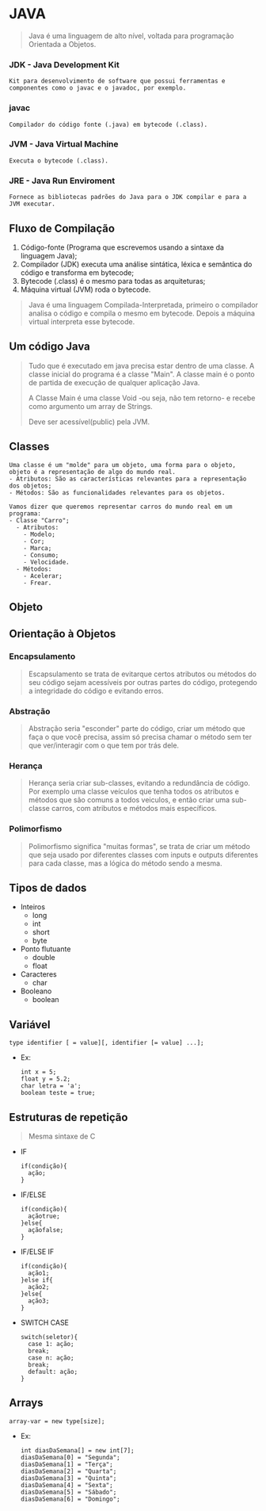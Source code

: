 # JAVA
> Java é uma linguagem de alto nível, voltada para programação Orientada a Objetos.

### JDK - Java Development Kit
    Kit para desenvolvimento de software que possui ferramentas e componentes como o javac e o javadoc, por exemplo.

### javac
    Compilador do código fonte (.java) em bytecode (.class).

### JVM - Java Virtual Machine
    Executa o bytecode (.class).

### JRE - Java Run Enviroment
    Fornece as bibliotecas padrões do Java para o JDK compilar e para a JVM executar.

## Fluxo de Compilação
1. Código-fonte (Programa que escrevemos usando a sintaxe da linguagem Java);
2. Compilador (JDK) executa uma análise sintática, léxica e semântica do código e transforma em bytecode;
3. Bytecode (.class) é o mesmo para todas as arquiteturas;
4. Máquina virtual (JVM) roda o bytecode.

>Java é uma linguagem Compilada-Interpretada, primeiro o compilador analisa o código e compila o mesmo em bytecode. Depois a máquina virtual interpreta esse bytecode.


## Um código Java
> Tudo que é executado em java precisa estar dentro de uma classe. A classe inicial do programa é a classe "Main". A classe main é o ponto de partida de execução de qualquer aplicação Java.
>
> A Classe Main é uma classe Void -ou seja, não tem retorno- e recebe como argumento um array de Strings.
> 
> Deve ser acessível(public) pela JVM.
>
## Classes
    Uma classe é um "molde" para um objeto, uma forma para o objeto, objeto é a representação de algo do mundo real.
    - Atributos: São as características relevantes para a representação dos objetos;
    - Métodos: São as funcionalidades relevantes para os objetos.

    Vamos dizer que queremos representar carros do mundo real em um programa:
    - Classe "Carro";
      - Atributos:
        - Modelo;
        - Cor;
        - Marca;
        - Consumo;
        - Velocidade.
      - Métodos:
        - Acelerar;
        - Frear.
## Objeto

## Orientação à Objetos
### Encapsulamento
> Escapsulamento se trata de evitarque certos atributos ou métodos do seu código sejam acessíveis por outras partes do código, protegendo a integridade do código e evitando erros.
### Abstração
> Abstração seria "esconder" parte do código, criar um método que faça o que você precisa, assim só precisa chamar o método sem ter que ver/interagir com o que tem por trás dele.
### Herança
> Herança seria criar sub-classes, evitando a redundância de código. Por exemplo uma classe veículos que tenha todos os atributos e métodos que são comuns a todos veiculos, e então criar uma sub-classe carros, com atributos e métodos mais específicos.
### Polimorfismo
> Polimorfismo significa "muitas formas", se trata de criar um método que seja usado por diferentes classes com inputs e outputs diferentes para cada classe, mas a lógica do método sendo a mesma.

## Tipos de dados
- Inteiros
  - long
  - int
  - short
  - byte
- Ponto flutuante
  - double
  - float
- Caracteres
  - char
- Booleano
  - boolean
  
## Variável
` type identifier [ = value][, identifier [= value] ...]; ` 
  - Ex:
    >
        int x = 5;
        float y = 5.2;
        char letra = 'a';
        boolean teste = true;
        

## Estruturas de repetição

> Mesma sintaxe de C

- IF
  ```
  if(condição){
    ação;
  }
  ``` 
- IF/ELSE
  ```
  if(condição){
    açãotrue;
  }else{
    açãofalse;
  }
  ``` 
- IF/ELSE IF
  ```
  if(condição){
    ação1;
  }else if{
    ação2;
  }else{
    ação3;
  }
  ``` 
- SWITCH CASE
  ```
  switch(seletor){
    case 1: ação;
    break;
    case n: ação;
    break;
    default: ação;
  }
  ``` 
## Arrays
` array-var = new type[size]; `
- Ex:
  ```
  int diasDaSemana[] = new int[7];
  diasDaSemana[0] = "Segunda";
  diasDaSemana[1] = "Terça";
  diasDaSemana[2] = "Quarta";
  diasDaSemana[3] = "Quinta";
  diasDaSemana[4] = "Sexta";
  diasDaSemana[5] = "Sábado";
  diasDaSemana[6] = "Domingo";
  ``` 

